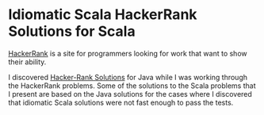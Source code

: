 # Idiomatic Scala HackerRank Solutions for Scala

[HackerRank](https://hackerrank.com) is a site for programmers looking for work that want to show their ability.

I discovered [Hacker-Rank Solutions](https://github.com/rshaghoulian/HackerRank_solutions) for Java while I was working through the HackerRank problems. 
Some of the solutions to the Scala problems that I present are based on the Java solutions for the cases where I discovered that idiomatic Scala solutions were not fast enough to pass the tests.
